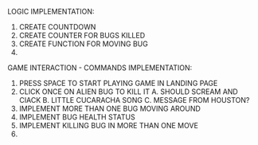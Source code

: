 LOGIC IMPLEMENTATION:
1. CREATE COUNTDOWN
2. CREATE COUNTER FOR BUGS KILLED
3. CREATE FUNCTION FOR MOVING BUG
4. 



GAME INTERACTION - COMMANDS IMPLEMENTATION:
1. PRESS SPACE TO START PLAYING GAME IN LANDING PAGE
2. CLICK ONCE ON ALIEN BUG TO KILL IT
          A. SHOULD SCREAM AND CIACK
          B. LITTLE CUCARACHA SONG
          C. MESSAGE FROM HOUSTON?
3. IMPLEMENT MORE THAN ONE BUG MOVING AROUND
4. IMPLEMENT BUG HEALTH STATUS
5. IMPLEMENT KILLING BUG IN MORE THAN ONE MOVE
6.
